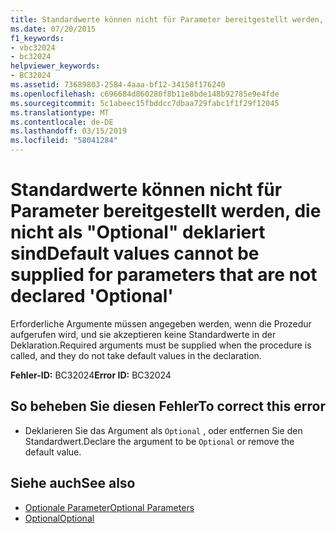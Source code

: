 ```yaml
---
title: Standardwerte können nicht für Parameter bereitgestellt werden, die nicht als "Optional" deklariert sind
ms.date: 07/20/2015
f1_keywords:
- vbc32024
- bc32024
helpviewer_keywords:
- BC32024
ms.assetid: 73689803-2584-4aaa-bf12-34158f176240
ms.openlocfilehash: c696684d860280f8b11e8bde148b92785e9e4fde
ms.sourcegitcommit: 5c1abeec15fbddcc7dbaa729fabc1f1f29f12045
ms.translationtype: MT
ms.contentlocale: de-DE
ms.lasthandoff: 03/15/2019
ms.locfileid: "58041284"
---
```

# <a name="default-values-cannot-be-supplied-for-parameters-that-are-not-declared-optional"></a><span data-ttu-id="e98be-102">Standardwerte können nicht für Parameter bereitgestellt werden, die nicht als "Optional" deklariert sind</span><span class="sxs-lookup"><span data-stu-id="e98be-102">Default values cannot be supplied for parameters that are not declared 'Optional'</span></span>
<span data-ttu-id="e98be-103">Erforderliche Argumente müssen angegeben werden, wenn die Prozedur aufgerufen wird, und sie akzeptieren keine Standardwerte in der Deklaration.</span><span class="sxs-lookup"><span data-stu-id="e98be-103">Required arguments must be supplied when the procedure is called, and they do not take default values in the declaration.</span></span>  
  
 <span data-ttu-id="e98be-104">**Fehler-ID:** BC32024</span><span class="sxs-lookup"><span data-stu-id="e98be-104">**Error ID:** BC32024</span></span>  
  
## <a name="to-correct-this-error"></a><span data-ttu-id="e98be-105">So beheben Sie diesen Fehler</span><span class="sxs-lookup"><span data-stu-id="e98be-105">To correct this error</span></span>  
  
-   <span data-ttu-id="e98be-106">Deklarieren Sie das Argument als `Optional` , oder entfernen Sie den Standardwert.</span><span class="sxs-lookup"><span data-stu-id="e98be-106">Declare the argument to be `Optional` or remove the default value.</span></span>  
  
## <a name="see-also"></a><span data-ttu-id="e98be-107">Siehe auch</span><span class="sxs-lookup"><span data-stu-id="e98be-107">See also</span></span>

- [<span data-ttu-id="e98be-108">Optionale Parameter</span><span class="sxs-lookup"><span data-stu-id="e98be-108">Optional Parameters</span></span>](../../visual-basic/programming-guide/language-features/procedures/optional-parameters.md)
- [<span data-ttu-id="e98be-109">Optional</span><span class="sxs-lookup"><span data-stu-id="e98be-109">Optional</span></span>](../../visual-basic/language-reference/modifiers/optional.md)
